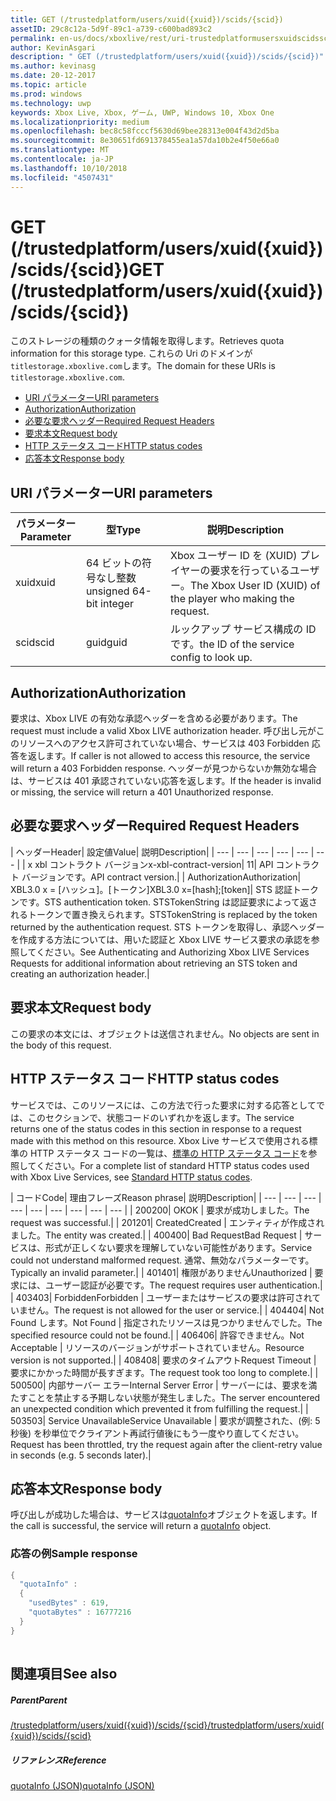 ```yaml
---
title: GET (/trustedplatform/users/xuid({xuid})/scids/{scid})
assetID: 29c8c12a-5d9f-89c1-a739-c600bad893c2
permalink: en-us/docs/xboxlive/rest/uri-trustedplatformusersxuidscidsscid-get.html
author: KevinAsgari
description: " GET (/trustedplatform/users/xuid({xuid})/scids/{scid})"
ms.author: kevinasg
ms.date: 20-12-2017
ms.topic: article
ms.prod: windows
ms.technology: uwp
keywords: Xbox Live, Xbox, ゲーム, UWP, Windows 10, Xbox One
ms.localizationpriority: medium
ms.openlocfilehash: bec8c58fcccf5630d69bee28313e004f43d2d5ba
ms.sourcegitcommit: 8e30651fd691378455ea1a57da10b2e4f50e66a0
ms.translationtype: MT
ms.contentlocale: ja-JP
ms.lasthandoff: 10/10/2018
ms.locfileid: "4507431"
---
```

# <a name="get-trustedplatformusersxuidxuidscidsscid"></a><span data-ttu-id="f8a88-104">GET (/trustedplatform/users/xuid({xuid})/scids/{scid})</span><span class="sxs-lookup"><span data-stu-id="f8a88-104">GET (/trustedplatform/users/xuid({xuid})/scids/{scid})</span></span>
<span data-ttu-id="f8a88-105">このストレージの種類のクォータ情報を取得します。</span><span class="sxs-lookup"><span data-stu-id="f8a88-105">Retrieves quota information for this storage type.</span></span> <span data-ttu-id="f8a88-106">これらの Uri のドメインが`titlestorage.xboxlive.com`します。</span><span class="sxs-lookup"><span data-stu-id="f8a88-106">The domain for these URIs is `titlestorage.xboxlive.com`.</span></span>
 
  * [<span data-ttu-id="f8a88-107">URI パラメーター</span><span class="sxs-lookup"><span data-stu-id="f8a88-107">URI parameters</span></span>](#ID4EX)
  * [<span data-ttu-id="f8a88-108">Authorization</span><span class="sxs-lookup"><span data-stu-id="f8a88-108">Authorization</span></span>](#ID4ECB)
  * [<span data-ttu-id="f8a88-109">必要な要求ヘッダー</span><span class="sxs-lookup"><span data-stu-id="f8a88-109">Required Request Headers</span></span>](#ID4ENB)
  * [<span data-ttu-id="f8a88-110">要求本文</span><span class="sxs-lookup"><span data-stu-id="f8a88-110">Request body</span></span>](#ID4EWC)
  * [<span data-ttu-id="f8a88-111">HTTP ステータス コード</span><span class="sxs-lookup"><span data-stu-id="f8a88-111">HTTP status codes</span></span>](#ID4EBD)
  * [<span data-ttu-id="f8a88-112">応答本文</span><span class="sxs-lookup"><span data-stu-id="f8a88-112">Response body</span></span>](#ID4EUAAC)
 
<a id="ID4EX"></a>

 
## <a name="uri-parameters"></a><span data-ttu-id="f8a88-113">URI パラメーター</span><span class="sxs-lookup"><span data-stu-id="f8a88-113">URI parameters</span></span>
 
| <span data-ttu-id="f8a88-114">パラメーター</span><span class="sxs-lookup"><span data-stu-id="f8a88-114">Parameter</span></span>| <span data-ttu-id="f8a88-115">型</span><span class="sxs-lookup"><span data-stu-id="f8a88-115">Type</span></span>| <span data-ttu-id="f8a88-116">説明</span><span class="sxs-lookup"><span data-stu-id="f8a88-116">Description</span></span>| 
| --- | --- | --- | 
| <span data-ttu-id="f8a88-117">xuid</span><span class="sxs-lookup"><span data-stu-id="f8a88-117">xuid</span></span>| <span data-ttu-id="f8a88-118">64 ビットの符号なし整数</span><span class="sxs-lookup"><span data-stu-id="f8a88-118">unsigned 64-bit integer</span></span>| <span data-ttu-id="f8a88-119">Xbox ユーザー ID を (XUID) プレイヤーの要求を行っているユーザー。</span><span class="sxs-lookup"><span data-stu-id="f8a88-119">The Xbox User ID (XUID) of the player who making the request.</span></span>| 
| <span data-ttu-id="f8a88-120">scid</span><span class="sxs-lookup"><span data-stu-id="f8a88-120">scid</span></span>| <span data-ttu-id="f8a88-121">guid</span><span class="sxs-lookup"><span data-stu-id="f8a88-121">guid</span></span>| <span data-ttu-id="f8a88-122">ルックアップ サービス構成の ID です。</span><span class="sxs-lookup"><span data-stu-id="f8a88-122">the ID of the service config to look up.</span></span>| 
  
<a id="ID4ECB"></a>

 
## <a name="authorization"></a><span data-ttu-id="f8a88-123">Authorization</span><span class="sxs-lookup"><span data-stu-id="f8a88-123">Authorization</span></span>
 
<span data-ttu-id="f8a88-124">要求は、Xbox LIVE の有効な承認ヘッダーを含める必要があります。</span><span class="sxs-lookup"><span data-stu-id="f8a88-124">The request must include a valid Xbox LIVE authorization header.</span></span> <span data-ttu-id="f8a88-125">呼び出し元がこのリソースへのアクセス許可されていない場合、サービスは 403 Forbidden 応答を返します。</span><span class="sxs-lookup"><span data-stu-id="f8a88-125">If caller is not allowed to access this resource, the service will return a 403 Forbidden response.</span></span> <span data-ttu-id="f8a88-126">ヘッダーが見つからないか無効な場合は、サービスは 401 承認されていない応答を返します。</span><span class="sxs-lookup"><span data-stu-id="f8a88-126">If the header is invalid or missing, the service will return a 401 Unauthorized response.</span></span> 
  
<a id="ID4ENB"></a>

 
## <a name="required-request-headers"></a><span data-ttu-id="f8a88-127">必要な要求ヘッダー</span><span class="sxs-lookup"><span data-stu-id="f8a88-127">Required Request Headers</span></span>
 
| <span data-ttu-id="f8a88-128">ヘッダー</span><span class="sxs-lookup"><span data-stu-id="f8a88-128">Header</span></span>| <span data-ttu-id="f8a88-129">設定値</span><span class="sxs-lookup"><span data-stu-id="f8a88-129">Value</span></span>| <span data-ttu-id="f8a88-130">説明</span><span class="sxs-lookup"><span data-stu-id="f8a88-130">Description</span></span>| 
| --- | --- | --- | --- | --- | --- | 
| <span data-ttu-id="f8a88-131">x xbl コントラクト バージョン</span><span class="sxs-lookup"><span data-stu-id="f8a88-131">x-xbl-contract-version</span></span>| <span data-ttu-id="f8a88-132">1</span><span class="sxs-lookup"><span data-stu-id="f8a88-132">1</span></span>| <span data-ttu-id="f8a88-133">API コントラクト バージョンです。</span><span class="sxs-lookup"><span data-stu-id="f8a88-133">API contract version.</span></span>| 
| <span data-ttu-id="f8a88-134">Authorization</span><span class="sxs-lookup"><span data-stu-id="f8a88-134">Authorization</span></span>| <span data-ttu-id="f8a88-135">XBL3.0 x = [ハッシュ]。[トークン]</span><span class="sxs-lookup"><span data-stu-id="f8a88-135">XBL3.0 x=[hash];[token]</span></span>| <span data-ttu-id="f8a88-136">STS 認証トークンです。</span><span class="sxs-lookup"><span data-stu-id="f8a88-136">STS authentication token.</span></span> <span data-ttu-id="f8a88-137">STSTokenString は認証要求によって返されるトークンで置き換えられます。</span><span class="sxs-lookup"><span data-stu-id="f8a88-137">STSTokenString is replaced by the token returned by the authentication request.</span></span> <span data-ttu-id="f8a88-138">STS トークンを取得し、承認ヘッダーを作成する方法については、用いた認証と Xbox LIVE サービス要求の承認を参照してください。</span><span class="sxs-lookup"><span data-stu-id="f8a88-138">See Authenticating and Authorizing Xbox LIVE Services Requests for additional information about retrieving an STS token and creating an authorization header.</span></span>| 
  
<a id="ID4EWC"></a>

 
## <a name="request-body"></a><span data-ttu-id="f8a88-139">要求本文</span><span class="sxs-lookup"><span data-stu-id="f8a88-139">Request body</span></span>
 
<span data-ttu-id="f8a88-140">この要求の本文には、オブジェクトは送信されません。</span><span class="sxs-lookup"><span data-stu-id="f8a88-140">No objects are sent in the body of this request.</span></span>
  
<a id="ID4EBD"></a>

 
## <a name="http-status-codes"></a><span data-ttu-id="f8a88-141">HTTP ステータス コード</span><span class="sxs-lookup"><span data-stu-id="f8a88-141">HTTP status codes</span></span> 
 
<span data-ttu-id="f8a88-142">サービスでは、このリソースには、この方法で行った要求に対する応答としてでは、このセクションで、状態コードのいずれかを返します。</span><span class="sxs-lookup"><span data-stu-id="f8a88-142">The service returns one of the status codes in this section in response to a request made with this method on this resource.</span></span> <span data-ttu-id="f8a88-143">Xbox Live サービスで使用される標準の HTTP ステータス コードの一覧は、[標準の HTTP ステータス コード](../../additional/httpstatuscodes.md)を参照してください。</span><span class="sxs-lookup"><span data-stu-id="f8a88-143">For a complete list of standard HTTP status codes used with Xbox Live Services, see [Standard HTTP status codes](../../additional/httpstatuscodes.md).</span></span>
 
| <span data-ttu-id="f8a88-144">コード</span><span class="sxs-lookup"><span data-stu-id="f8a88-144">Code</span></span>| <span data-ttu-id="f8a88-145">理由フレーズ</span><span class="sxs-lookup"><span data-stu-id="f8a88-145">Reason phrase</span></span>| <span data-ttu-id="f8a88-146">説明</span><span class="sxs-lookup"><span data-stu-id="f8a88-146">Description</span></span>| 
| --- | --- | --- | --- | --- | --- | --- | --- | --- | 
| <span data-ttu-id="f8a88-147">200</span><span class="sxs-lookup"><span data-stu-id="f8a88-147">200</span></span>| <span data-ttu-id="f8a88-148">OK</span><span class="sxs-lookup"><span data-stu-id="f8a88-148">OK</span></span> | <span data-ttu-id="f8a88-149">要求が成功しました。</span><span class="sxs-lookup"><span data-stu-id="f8a88-149">The request was successful.</span></span>| 
| <span data-ttu-id="f8a88-150">201</span><span class="sxs-lookup"><span data-stu-id="f8a88-150">201</span></span>| <span data-ttu-id="f8a88-151">Created</span><span class="sxs-lookup"><span data-stu-id="f8a88-151">Created</span></span> | <span data-ttu-id="f8a88-152">エンティティが作成されました。</span><span class="sxs-lookup"><span data-stu-id="f8a88-152">The entity was created.</span></span>| 
| <span data-ttu-id="f8a88-153">400</span><span class="sxs-lookup"><span data-stu-id="f8a88-153">400</span></span>| <span data-ttu-id="f8a88-154">Bad Request</span><span class="sxs-lookup"><span data-stu-id="f8a88-154">Bad Request</span></span> | <span data-ttu-id="f8a88-155">サービスは、形式が正しくない要求を理解していない可能性があります。</span><span class="sxs-lookup"><span data-stu-id="f8a88-155">Service could not understand malformed request.</span></span> <span data-ttu-id="f8a88-156">通常、無効なパラメーターです。</span><span class="sxs-lookup"><span data-stu-id="f8a88-156">Typically an invalid parameter.</span></span>| 
| <span data-ttu-id="f8a88-157">401</span><span class="sxs-lookup"><span data-stu-id="f8a88-157">401</span></span>| <span data-ttu-id="f8a88-158">権限がありません</span><span class="sxs-lookup"><span data-stu-id="f8a88-158">Unauthorized</span></span> | <span data-ttu-id="f8a88-159">要求には、ユーザー認証が必要です。</span><span class="sxs-lookup"><span data-stu-id="f8a88-159">The request requires user authentication.</span></span>| 
| <span data-ttu-id="f8a88-160">403</span><span class="sxs-lookup"><span data-stu-id="f8a88-160">403</span></span>| <span data-ttu-id="f8a88-161">Forbidden</span><span class="sxs-lookup"><span data-stu-id="f8a88-161">Forbidden</span></span> | <span data-ttu-id="f8a88-162">ユーザーまたはサービスの要求は許可されていません。</span><span class="sxs-lookup"><span data-stu-id="f8a88-162">The request is not allowed for the user or service.</span></span>| 
| <span data-ttu-id="f8a88-163">404</span><span class="sxs-lookup"><span data-stu-id="f8a88-163">404</span></span>| <span data-ttu-id="f8a88-164">Not Found します。</span><span class="sxs-lookup"><span data-stu-id="f8a88-164">Not Found</span></span> | <span data-ttu-id="f8a88-165">指定されたリソースは見つかりませんでした。</span><span class="sxs-lookup"><span data-stu-id="f8a88-165">The specified resource could not be found.</span></span>| 
| <span data-ttu-id="f8a88-166">406</span><span class="sxs-lookup"><span data-stu-id="f8a88-166">406</span></span>| <span data-ttu-id="f8a88-167">許容できません。</span><span class="sxs-lookup"><span data-stu-id="f8a88-167">Not Acceptable</span></span> | <span data-ttu-id="f8a88-168">リソースのバージョンがサポートされていません。</span><span class="sxs-lookup"><span data-stu-id="f8a88-168">Resource version is not supported.</span></span>| 
| <span data-ttu-id="f8a88-169">408</span><span class="sxs-lookup"><span data-stu-id="f8a88-169">408</span></span>| <span data-ttu-id="f8a88-170">要求のタイムアウト</span><span class="sxs-lookup"><span data-stu-id="f8a88-170">Request Timeout</span></span> | <span data-ttu-id="f8a88-171">要求にかかった時間が長すぎます。</span><span class="sxs-lookup"><span data-stu-id="f8a88-171">The request took too long to complete.</span></span>| 
| <span data-ttu-id="f8a88-172">500</span><span class="sxs-lookup"><span data-stu-id="f8a88-172">500</span></span>| <span data-ttu-id="f8a88-173">内部サーバー エラー</span><span class="sxs-lookup"><span data-stu-id="f8a88-173">Internal Server Error</span></span> | <span data-ttu-id="f8a88-174">サーバーには、要求を満たすことを禁止する予期しない状態が発生しました。</span><span class="sxs-lookup"><span data-stu-id="f8a88-174">The server encountered an unexpected condition which prevented it from fulfilling the request.</span></span>| 
| <span data-ttu-id="f8a88-175">503</span><span class="sxs-lookup"><span data-stu-id="f8a88-175">503</span></span>| <span data-ttu-id="f8a88-176">Service Unavailable</span><span class="sxs-lookup"><span data-stu-id="f8a88-176">Service Unavailable</span></span> | <span data-ttu-id="f8a88-177">要求が調整された、(例: 5 秒後) を秒単位でクライアント再試行値後にもう一度やり直してください。</span><span class="sxs-lookup"><span data-stu-id="f8a88-177">Request has been throttled, try the request again after the client-retry value in seconds (e.g. 5 seconds later).</span></span>| 
  
<a id="ID4EUAAC"></a>

 
## <a name="response-body"></a><span data-ttu-id="f8a88-178">応答本文</span><span class="sxs-lookup"><span data-stu-id="f8a88-178">Response body</span></span>
 
<span data-ttu-id="f8a88-179">呼び出しが成功した場合は、サービスは[quotaInfo](../../json/json-quota.md)オブジェクトを返します。</span><span class="sxs-lookup"><span data-stu-id="f8a88-179">If the call is successful, the service will return a [quotaInfo](../../json/json-quota.md) object.</span></span> 
 
<a id="ID4ECBAC"></a>

 
### <a name="sample-response"></a><span data-ttu-id="f8a88-180">応答の例</span><span class="sxs-lookup"><span data-stu-id="f8a88-180">Sample response</span></span>
 

```cpp
{
  "quotaInfo" :
  {
    "usedBytes" : 619,
    "quotaBytes" : 16777216
  }
}
         
```

   
<a id="ID4EOBAC"></a>

 
## <a name="see-also"></a><span data-ttu-id="f8a88-181">関連項目</span><span class="sxs-lookup"><span data-stu-id="f8a88-181">See also</span></span>
 
<a id="ID4EQBAC"></a>

 
##### <a name="parent"></a><span data-ttu-id="f8a88-182">Parent</span><span class="sxs-lookup"><span data-stu-id="f8a88-182">Parent</span></span> 

[<span data-ttu-id="f8a88-183">/trustedplatform/users/xuid({xuid})/scids/{scid}</span><span class="sxs-lookup"><span data-stu-id="f8a88-183">/trustedplatform/users/xuid({xuid})/scids/{scid}</span></span>](uri-trustedplatformusersxuidscidsscid.md)

  
<a id="ID4E1BAC"></a>

 
##### <a name="reference"></a><span data-ttu-id="f8a88-184">リファレンス</span><span class="sxs-lookup"><span data-stu-id="f8a88-184">Reference</span></span> 

[<span data-ttu-id="f8a88-185">quotaInfo (JSON)</span><span class="sxs-lookup"><span data-stu-id="f8a88-185">quotaInfo (JSON)</span></span>](../../json/json-quota.md)

   